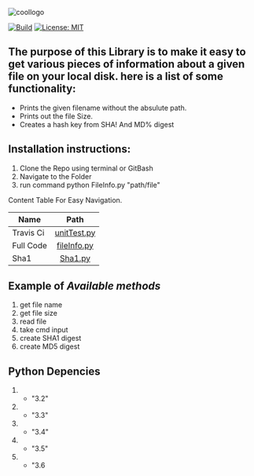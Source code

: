 ![coollogo](https://user-images.githubusercontent.com/8709806/33443694-32914d46-d5c6-11e7-8fde-4537f1c9cafe.png)

[![Build](https://travis-ci.org/5earle/File_Info.svg?branch=master)](https://travis-ci.org/5earle/File_Info)
[![License: MIT](https://img.shields.io/badge/License-MIT-yellow.svg)](https://github.com/5earle/File_Info/blob/master/LICENSE)






## The purpose of this Library is to make it easy to get various pieces of information about a given file on  your local disk. here is a list of some functionality:

   - Prints the given filename without the absulute path.
   - Prints out the file Size.
   - Creates a hash key from SHA! And MD% digest
    
    
  
  
  
## Installation instructions:
1. Clone the Repo using terminal or GitBash
2. Navigate to the Folder
3. run command python FileInfo.py "path/file" 

Content Table For Easy Navigation.

| Name          | Path          |    
| ------------- |:-------------:|
| Travis Ci      | [unitTest.py](https://github.com/5earle/File_Info/blob/master/unitTest.py) | 
| Full Code      | [fileInfo.py](https://github.com/5earle/File_Info/blob/master/FileInfo.py)       | 
| Sha1 | [Sha1.py](https://github.com/5earle/File_Info/blob/master/sha1Digest.py)      |  

## Example of *Available methods*

1. get file name
2. get file size
3. read file
4. take cmd input
5. create SHA1 digest
6. create MD5 digest

## Python Depencies

 1. - "3.2"
 2. - "3.3"
 3. - "3.4"
 4. - "3.5"
 5. - "3.6
 

